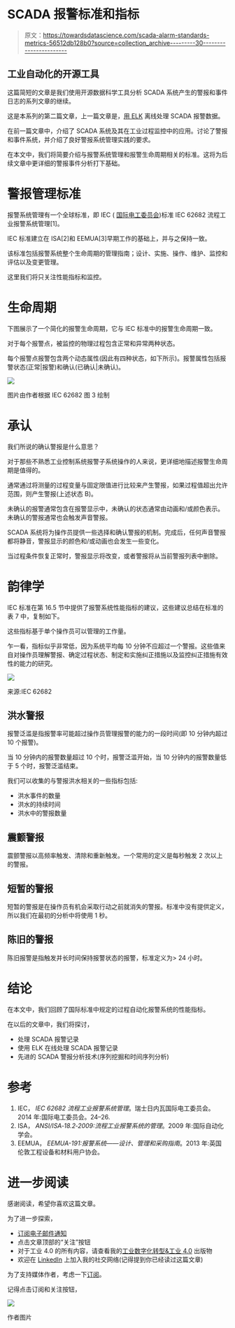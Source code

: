 # SCADA 报警标准和指标

> 原文：<https://towardsdatascience.com/scada-alarm-standards-metrics-56512db128b0?source=collection_archive---------30----------------------->

## 工业自动化的开源工具

这篇简短的文章是我们使用开源数据科学工具分析 SCADA 系统产生的警报和事件日志的系列文章的继续。

这是本系列的第二篇文章，上一篇文章是，[用 ELK](/processing-scada-alarm-data-offline-with-elk-7ab9b475ffb9) 离线处理 SCADA 报警数据。

在前一篇文章中，介绍了 SCADA 系统及其在工业过程监控中的应用。讨论了警报和事件系统，并介绍了良好警报系统管理实践的要求。

在本文中，我们将简要介绍与报警系统管理和报警生命周期相关的标准。这将为后续文章中更详细的警报事件分析打下基础。

# 警报管理标准

报警系统管理有一个全球标准，即 IEC ( [国际电工委员会](https://en.wikipedia.org/wiki/International_Electrotechnical_Commission))标准 IEC 62682 流程工业报警系统管理[1]。

IEC 标准建立在 ISA[2]和 EEMUA[3]早期工作的基础上，并与之保持一致。

该标准包括报警系统整个生命周期的管理指南；设计、实施、操作、维护、监控和评估以及变更管理。

这里我们将只关注性能指标和监控。

# 生命周期

下图展示了一个简化的报警生命周期，它与 IEC 标准中的报警生命周期一致。

对于每个报警点，被监控的物理过程包含正常和异常两种状态。

每个报警点报警包含两个动态属性(因此有四种状态，如下所示)。报警属性包括报警状态(正常|报警)和确认(已确认|未确认)。

![](img/83bc910be5201b0be42514c9fa706659.png)

图片由作者根据 IEC 62682 图 3 绘制

# 承认

我们所说的确认警报是什么意思？

对于那些不熟悉工业控制系统报警子系统操作的人来说，更详细地描述报警生命周期是值得的。

通常通过将测量的过程变量与固定限值进行比较来产生警报，如果过程值超出允许范围，则产生警报(上述状态 B)。

未确认的报警通常包含在报警显示中，未确认的状态通常由动画和/或颜色表示。未确认的警报通常也会触发声音警报。

SCADA 系统将为操作员提供一些选择和确认警报的机制。完成后，任何声音警报都将静音，警报显示的颜色和/或动画也会发生一些变化。

当过程条件恢复正常时，警报显示将改变，或者警报将从当前警报列表中删除。

# 韵律学

IEC 标准在第 16.5 节中提供了报警系统性能指标的建议，这些建议总结在标准的表 7 中，复制如下。

这些指标基于单个操作员可以管理的工作量。

乍一看，指标似乎非常低，因为系统平均每 10 分钟不应超过一个警报。这些值来自对操作员理解警报、确定过程状态、制定和实施纠正措施以及监控纠正措施有效性的能力的研究。

![](img/07ec05657c5eb6e641378e569b5aecc2.png)

来源:IEC 62682

## 洪水警报

报警泛滥是指报警率可能超过操作员管理报警的能力的一段时间(即 10 分钟内超过 10 个报警)。

当 10 分钟内的报警数量超过 10 个时，报警泛滥开始，当 10 分钟内的报警数量低于 5 个时，报警泛滥结束。

我们可以收集的与警报洪水相关的一些指标包括:

*   洪水事件的数量
*   洪水的持续时间
*   洪水中的警报数量

## 震颤警报

震颤警报以高频率触发、清除和重新触发。一个常用的定义是每秒触发 2 次以上的警报。

## 短暂的警报

短暂的警报是在操作员有机会采取行动之前就消失的警报。标准中没有提供定义，所以我们在最初的分析中将使用 1 秒。

## 陈旧的警报

陈旧报警是指触发并长时间保持报警状态的报警，标准定义为> 24 小时。

# 结论

在本文中，我们回顾了国际标准中规定的过程自动化报警系统的性能指标。

在以后的文章中，我们将探讨，

*   处理 SCADA 报警记录
*   使用 ELK 在线处理 SCADA 报警记录
*   先进的 SCADA 警报分析技术(序列挖掘和时间序列分析)

# 参考

1.  IEC， *IEC 62682 流程工业报警系统管理*。瑞士日内瓦国际电工委员会。2014 年:国际电工委员会。24–26.
2.  ISA， *ANSI/ISA‐18.2‐2009:流程工业报警系统的管理*。2009 年:国际自动化学会。
3.  EEMUA， *EEMUA-191:报警系统——设计、管理和采购指南*。2013 年:英国伦敦工程设备和材料用户协会。

# 进一步阅读

感谢阅读，希望你喜欢这篇文章。

为了进一步探索，

*   [订阅电子邮件通知](https://patrickberry.medium.com/subscribe)
*   点击文章顶部的“关注”按钮
*   对于工业 4.0 的所有内容，请查看我的[工业数字化转型&工业 4.0](https://medium.com/industrial-digital-transformation-industry-4-0) 出版物
*   欢迎在 [LinkedIn](https://www.linkedin.com/in/patrickcberry/) 上加入我的社交网络(记得提到你已经读过这篇文章)

为了支持媒体作者，考虑一下[订阅](https://patrickberry.medium.com/membership)。

记得点击订阅和关注按钮，

![](img/ead2b5646ffd0edf45bdd30a4a1ab730.png)

作者图片